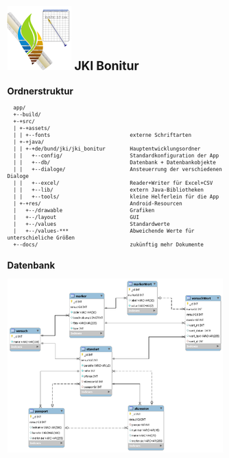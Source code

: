 ![DB-Schema](./app/src/main/res/drawable/logo.png) JKI Bonitur
===========

Ordnerstruktur
--------------
      app/                                                                                  
      +--build/                                                                             
      +-+src/                                                                               
      | +-+assets/                                                                          
      | | +--fonts                          externe Schriftarten                            
      | +-+java/                                                                            
      | | +-+de/bund/jki/jki_bonitur        Hauptentwicklungsordner                         
      | |   +--config/                      Standardkonfiguration der App                   
      | |   +--db/                          Datenbank + Datenbankobjekte                    
      | |   +--dialoge/                     Ansteuerrung der verschiedenen Dialoge          
      | |   +--excel/                       Reader+Writer für Excel+CSV                     
      | |   +--lib/                         extern Java-Bibliotheken                        
      | |   +--tools/                       kleine Helferlein für die App                   
      | +-+res/                             Android-Resourcen                               
      |   +--/drawable                      Grafiken                                        
      |   +--/layout                        GUI                                             
      |   +--/values                        Standardwerte                                   
      |   +--/values-***                    Abweichende Werte für unterschieliche Größen    
      +--docs/                              zukünftig mehr Dokumente                        

Datenbank
---------
![DB-Schema](./docs/images/db-schema.png)